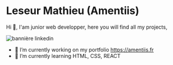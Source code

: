 
# Leseur Mathieu (Amentiis)

Hi 👋, I'am junior web developper, here you will find all my projects,

![bannière linkedin](https://user-images.githubusercontent.com/57065718/200612620-8cd48a28-3762-41d5-9d3e-8638f76639f8.png)
- 🔭 I’m currently working on my portfolio https://amentiis.fr
- 🌱 I’m currently learning HTML, CSS, REACT

